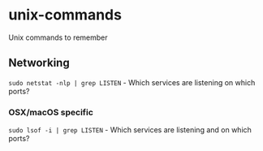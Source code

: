 # unix-commands
Unix commands to remember

## Networking
`sudo netstat -nlp | grep LISTEN` - Which services are listening on which ports?

### OSX/macOS specific
`sudo lsof -i | grep LISTEN` - Which services are listening and on which ports?
